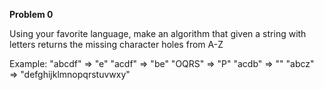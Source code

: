 **Problem 0**

Using your favorite language, make an algorithm that given a string with letters returns the missing character holes from A-Z

Example:
"abcdf" => "e"
"acdf" => "be"
"OQRS" => "P"
"acdb" => ""
"abcz" => "defghijklmnopqrstuvwxy"